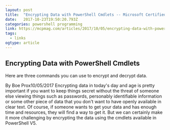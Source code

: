 ```yaml
---
layout: post 
title:  "Encrypting Data with PowerShell Cmdlets -- Microsoft Certified Professional Magazine Online" 
date:   2017-10-23T19:50:20.793Z 
categories: powershell programming
link: https://mcpmag.com/articles/2017/10/05/encrypting-data-with-powershell-cmdlets.aspx 
tags:
  - links
ogtype: article 
---
```


## Encrypting Data with PowerShell Cmdlets
Here are three commands you can use to encrypt and decrypt data.

By Boe Prox10/05/2017
Encrypting data in today's day and age is pretty important if you want to keep things secret without the threat of someone else viewing things such as passwords, personably identifiable information or some other piece of data that you don't want to have openly available in clear text. Of course, if someone wants to get your data and has enough time and resources, they will find a way to get it. But we can certainly make it more challenging by encrypting the data using the cmdlets available in PowerShell V5.